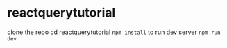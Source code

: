 # reactquerytutorial
clone the repo
cd reactquerytutorial
`npm install`
to run dev server
`npm run dev`
